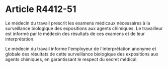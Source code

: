# Article R4412-51

Le médecin du travail prescrit les examens médicaux nécessaires à la surveillance biologique des expositions aux agents chimiques. Le travailleur est informé par le médecin des résultats de ces examens et de leur interprétation. 

Le médecin du travail informe l'employeur de l'interprétation anonyme et globale des résultats de cette surveillance biologique des expositions aux agents chimiques, en garantissant le respect du secret médical.